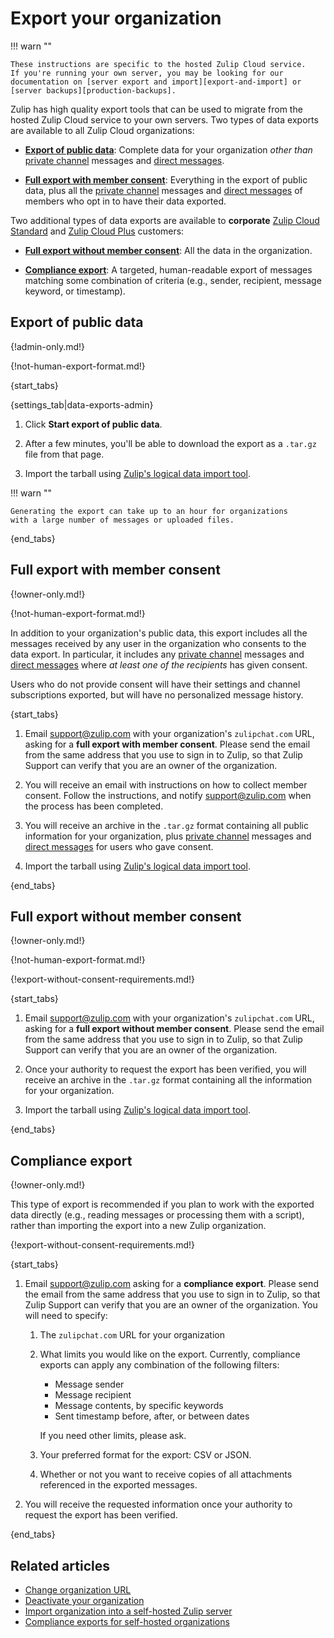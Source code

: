 # Export your organization

!!! warn ""

    These instructions are specific to the hosted Zulip Cloud service.
    If you're running your own server, you may be looking for our
    documentation on [server export and import][export-and-import] or
    [server backups][production-backups].

Zulip has high quality export tools that can be used to migrate from the hosted
Zulip Cloud service to your own servers. Two types of data exports are available
to all Zulip Cloud organizations:

* [**Export of public data**](#export-of-public-data): Complete data for your
   organization *other than* [private channel](/help/channel-permissions) messages
   and [direct messages](/help/direct-messages).

* [**Full export with member consent**](#full-export-with-member-consent):
  Everything in the export of public data, plus all the [private
  channel](/help/channel-permissions) messages and [direct
  messages](/help/direct-messages) of members who opt in to have their data
  exported.

Two additional types of data exports are available to **corporate** [Zulip Cloud
Standard][plans] and [Zulip Cloud Plus][plans] customers:

[plans]: https://zulip.com/plans/

* [**Full export without member consent**](#full-export-without-member-consent):
  All the data in the organization.

* [**Compliance export**](#compliance-export): A targeted, human-readable export
  of messages matching some combination of criteria (e.g., sender, recipient,
  message keyword, or timestamp).

## Export of public data

{!admin-only.md!}

{!not-human-export-format.md!}

{start_tabs}

{settings_tab|data-exports-admin}

1. Click **Start export of public data**.

1. After a few minutes, you'll be able to download the export as a `.tar.gz`
file from that page.

1. Import the tarball using [Zulip's logical data import tool][import-only].

!!! warn ""

    Generating the export can take up to an hour for organizations
    with a large number of messages or uploaded files.

{end_tabs}

## Full export with member consent

{!owner-only.md!}

{!not-human-export-format.md!}

In addition to your organization's public data, this export includes all the
messages received by any user in the organization who consents to the data
export. In particular, it includes any [private
channel](/help/channel-permissions) messages and [direct
messages](/help/direct-messages) where *at least one of the recipients* has
given consent.

Users who do not provide consent will have their settings and channel
subscriptions exported, but will have no personalized message history.

{start_tabs}

1. Email [support@zulip.com](mailto:support@zulip.com) with your
   organization's `zulipchat.com` URL, asking for a **full export with
   member consent**. Please send the email from the same address
   that you use to sign in to Zulip, so that Zulip Support can verify
   that you are an owner of the organization.

1. You will receive an email with instructions on how to collect member consent.
   Follow the instructions, and notify
   [support@zulip.com](mailto:support@zulip.com) when the process has been
   completed.

1. You will receive an archive in the `.tar.gz` format containing all public
   information for your organization, plus [private
   channel](/help/channel-permissions) messages and [direct
   messages](/help/direct-messages) for users who gave consent.

1. Import the tarball using [Zulip's logical data import tool][import-only].

{end_tabs}

## Full export without member consent

{!owner-only.md!}

{!not-human-export-format.md!}

{!export-without-consent-requirements.md!}

{start_tabs}

1. Email [support@zulip.com](mailto:support@zulip.com) with your
   organization's `zulipchat.com` URL, asking for a **full export without
   member consent**. Please send the email from the same address
   that you use to sign in to Zulip, so that Zulip Support can verify
   that you are an owner of the organization.

1. Once your authority to request the export has been verified, you will receive
   an archive in the `.tar.gz` format containing all the information for your
   organization.

1. Import the tarball using [Zulip's logical data import tool][import-only].

{end_tabs}

## Compliance export

{!owner-only.md!}

This type of export is recommended if you plan to work with the exported data
directly (e.g., reading messages or processing them with a script), rather than
importing the export into a new Zulip organization.

{!export-without-consent-requirements.md!}

{start_tabs}

1. Email [support@zulip.com](mailto:support@zulip.com) asking for a **compliance
   export**. Please send the email from the same address that you use to sign in
   to Zulip, so that Zulip Support can verify that you are an owner of the
   organization. You will need to specify:

      1. The `zulipchat.com` URL for your organization

      2. What limits you would like on the export.  Currently, compliance
         exports can apply any combination of the following filters:

         - Message sender
         - Message recipient
         - Message contents, by specific keywords
         - Sent timestamp before, after, or between dates

         If you need other limits, please ask.

      3. Your preferred format for the export: CSV or JSON.

      4. Whether or not you want to receive copies of all attachments referenced in
         the exported messages.

1. You will receive the requested information once your authority to request the
   export has been verified.

{end_tabs}

## Related articles

* [Change organization URL](/help/change-organization-url)
* [Deactivate your organization](/help/deactivate-your-organization)
* [Import organization into a self-hosted Zulip server][import-only]
* [Compliance exports for self-hosted organizations][compliance-exports-self-hosted]

[production-backups]: https://zulip.readthedocs.io/en/stable/production/export-and-import.html#backups
[export-and-import]: https://zulip.readthedocs.io/en/stable/production/export-and-import.html#data-export
[import-only]: https://zulip.readthedocs.io/en/stable/production/export-and-import.html#import-into-a-new-zulip-server
[compliance-exports-self-hosted]: https://zulip.readthedocs.io/en/stable/production/export-and-import.html#compliance-exports
